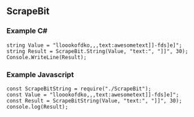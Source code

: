 ## ScrapeBit

### Example C#
    string Value = "lloookofdko,,,text:awesometext]]-fds]e]";
    string Result = ScrapeBit.String(Value, "text:", "]]", 30);
    Console.WriteLine(Result);
  
### Example Javascript
    const ScrapeBitString = require("./ScrapeBit");
    const Value = "lloookofdko,,,text:awesometext]]-fds]e]";
    const Result = ScrapeBitString(Value, "text:", "]]", 30);
    console.log(Result);
